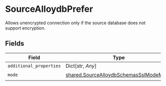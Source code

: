 # SourceAlloydbPrefer

Allows unencrypted connection only if the source database does not support encryption.


## Fields

| Field                                                                                            | Type                                                                                             | Required                                                                                         | Description                                                                                      |
| ------------------------------------------------------------------------------------------------ | ------------------------------------------------------------------------------------------------ | ------------------------------------------------------------------------------------------------ | ------------------------------------------------------------------------------------------------ |
| `additional_properties`                                                                          | Dict[str, *Any*]                                                                                 | :heavy_minus_sign:                                                                               | N/A                                                                                              |
| `mode`                                                                                           | [shared.SourceAlloydbSchemasSslModeMode](../../models/shared/sourcealloydbschemassslmodemode.md) | :heavy_check_mark:                                                                               | N/A                                                                                              |